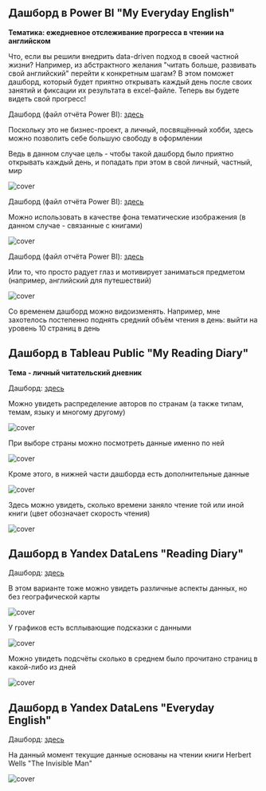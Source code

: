 ## Дашборд в Power BI "My Everyday English"
**Тематика: ежедневное отслеживание прогресса в чтении на английском**

Что, если вы решили внедрить data-driven подход в своей частной жизни? Например, из абстрактного желания "читать больше, развивать свой английский" перейти к конкретным шагам? В этом поможет дашборд, который будет приятно открывать каждый день после своих занятий и  фиксации их результата в excel-файле. Теперь вы будете видеть свой прогресс!

Дашборд (файл отчёта Power BI): [здесь](https://github.com/Malakhova-Natalya/Personal_project/blob/main/reading_diary_project_tableau/English%20Reading%20Diary%20Dashboard.pbix "здесь")

Поскольку это не бизнес-проект, а личный, посвящённый хобби, здесь можно позволить себе большую свободу в оформлении


Ведь в данном случае цель - чтобы такой дашборд было приятно открывать каждый день, и попадать при этом в свой личный, частный, мир

![cover](https://github.com/Malakhova-Natalya/Personal_project/blob/main/reading_diary_project_tableau/09.png)



Дашборд (файл отчёта Power BI): [здесь](https://github.com/Malakhova-Natalya/Personal_project/blob/main/reading_diary_project_tableau/English%20Reading%20Diary%20Dashboard%202.pbix "здесь")

Можно использовать в качестве фона тематические изображения (в данном случае - связанные с книгами)


![cover](https://github.com/Malakhova-Natalya/Personal_project/blob/main/reading_diary_project_tableau/10.png)

Дашборд (файл отчёта Power BI): [здесь](https://github.com/Malakhova-Natalya/Personal_project/blob/main/reading_diary_project_tableau/English%20Reading%20Diary%20Dashboard%203.pbix "здесь")


Или то, что просто радует глаз и мотивирует заниматься предметом (например, английский для путешествий)


![cover](https://github.com/Malakhova-Natalya/Personal_project/blob/main/reading_diary_project_tableau/11.png)

Со временем дашборд можно видоизменять. Например, мне захотелось постепенно поднять средний объём чтения в день: выйти на уровень 10 страниц в день




## Дашборд в Tableau Public "My Reading Diary"
**Тема - личный читательский дневник**

Дашборд: [здесь](https://public.tableau.com/app/profile/natalya.malakhova/viz/MyReadingDiary_16992005207370/MyReadingDiaryDashboard?publish=yes "здесь")

Можно увидеть распределение авторов по странам (а также типам, темам, языку и многому другому)


![cover](https://github.com/Malakhova-Natalya/Personal_project/blob/main/reading_diary_project_tableau/01.png)


При выборе страны можно посмотреть данные именно по ней


![cover](https://github.com/Malakhova-Natalya/Personal_project/blob/main/reading_diary_project_tableau/02.png)


Кроме этого, в нижней части дашборда есть дополнительные данные


![cover](https://github.com/Malakhova-Natalya/Personal_project/blob/main/reading_diary_project_tableau/03.png)


Здесь можно увидеть, сколько времени заняло чтение той или иной книги (цвет обозначает скорость чтения)


![cover](https://github.com/Malakhova-Natalya/Personal_project/blob/main/reading_diary_project_tableau/04.png)

## Дашборд в Yandex DataLens "Reading Diary"

Дашборд: [здесь](https://datalens.yandex.ru/5l8vifbefa88u-reading-diary "здесь")


В этом варианте тоже можно увидеть различные аспекты данных, но без географической карты


![cover](https://github.com/Malakhova-Natalya/Personal_project/blob/main/reading_diary_project_tableau/05.png)


У графиков есть всплывающие подсказки с данными


![cover](https://github.com/Malakhova-Natalya/Personal_project/blob/main/reading_diary_project_tableau/06.png)


Можно увидеть подсчёты сколько в среднем было прочитано страниц в какой-либо из дней


![cover](https://github.com/Malakhova-Natalya/Personal_project/blob/main/reading_diary_project_tableau/07.png)

## Дашборд в Yandex DataLens "Everyday English"


Дашборд: [здесь](https://datalens.yandex.ru/ua1qsxql58o2j-everyday-english "здесь")


На данный момент текущие данные основаны на чтении книги Herbert Wells "The Invisible Man"


![cover](https://github.com/Malakhova-Natalya/Personal_project/blob/main/reading_diary_project_tableau/08.png)


